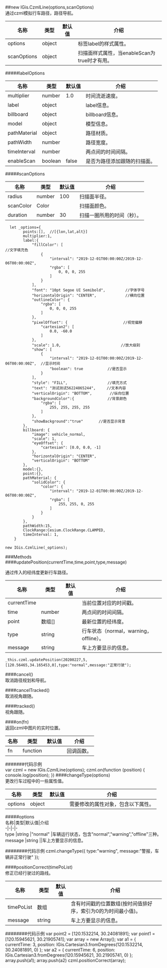 ##new IGis.CzmlLine(options,scanOptions)  
通过czml模拟行车路径，路径导航。  
  
名称|类型|默认值|介绍  
-|-|-|-   
<a herf="#options">options</a>| object ||标签label的样式属性。
<a herf="#scanOptions">scanOptions</a>| object ||扫描面样式属性，当enableScan为true时才有用。
  
#####<a name="options">labelOptions</a>    
  
名称|类型|默认值|介绍  
-|-|-|-   
multiplier|number|1.0| 时间流逝速度。    
label|object||label信息。   
billboard|object||billboard信息。   
model|object||模型信息。   
pathMaterial|object||路径材质。   
pathWidth|number||路径宽度。  
timeInterval|number||两点间的时间间隔。  
enableScan|boolean|false|是否为路径添加跟随的扫描面。  

#####<a name="scanOptions">scanOptions</a>    
  
  
名称|类型|默认值|介绍  
-|-|-|-    
radius|number|100|扫描面半径。    
scanColor|Color||扫描面颜色。
duration |number |30 |扫描一圈所用的时间（秒）。   
  
  
      let _options={
            points:[],  //[{lon,lat,alt}]
            multiplier:1,
            label:{
                "fillColor": [                                                     //文字填充色
                    {
                        "interval": "2019-12-01T00:00:00Z/2019-12-06T00:00:00Z",
                        "rgba": [
                            0, 0, 0, 255
                        ]
                    }
                ],
                "font": "10pt Segoe UI Semibold",         //字体字号
                "horizontalOrigin": "CENTER",             //横向位置
                "outlineColor": {
                    "rgba": [
                        0, 0, 0, 255
                    ]
                },
                "pixelOffset": {                         //视觉偏移
                    "cartesian2": [
                        0.0, -60.0
                    ]
                },
                "scale": 1.0,                           //放大级别
                "show": [
                    {
                        "interval": "2019-12-01T00:00:00Z/2019-12-06T00:00:00Z",  //显示时间
                        "boolean": true           //是否显示
                    }
                ], 
                "style": "FILL",                  //填充方式
                "text": "测试测试56224865244",     //文本内容
                "verticalOrigin": "BOTTOM",        //纵向位置
                "backgroundColor":{               //背景颜色
                    "rgba": [
                        255, 255, 255, 255
                    ]
                },
                "showBackground":"true"       //是否显示背景
            },
            billboard: {
                "image": vehicle_normal,
                "scale": 1,
                "eyeOffset": {
                    "cartesian": [0.0, 0.0, -1]
                },
                "horizontalOrigin": "CENTER",
                "verticalOrigin": "BOTTOM"
            },
            model:{},
            point:{},
            pathMaterial: {
                "solidColor": {
                    "color": {
                        "interval": "2019-12-01T00:00:00Z/2019-12-06T00:00:00Z",
                        "rgba": [
                            255, 255, 0, 255
                        ]
                    }
                }
            },
            pathWidth:15,
            ClockRange:Cesium.ClockRange.CLAMPED,
            timeInterval: 1,
        }  
  
    new IGis.CzmlLine(_options);
  
###Methods   
####updatePosition(currentTime,time,point,type,message)   

通过传入的经纬度更新行车路径。

名称|类型|默认值|介绍  
-|-|-|-    
currentTime|||当前位置对应的时间戳。 
time|number||两点间的时间间隔。 
point|数组[]||最新位置的经纬度。  
type |string||行车状态（normal，warning，offline）。   
message|string||车上方要显示的信息。   
   
` _this.czml.updatePosition(20200227,5,[120.56465,34.165453,0],type:"normal",message:"正常行驶"); `   
  
####cancel()  
取消路径规划和导航。  
  
####cancelTracked()  
取消视角跟随。  
  

####tracked()  
视角跟随。   

####on(fn)  
返回czml中图片的实时位置。

名称|类型|默认值|介绍  
-|-|-|-    
fn|function||回调函数。 
#######代码示例  
     var czml = new IGis.CzmlLine(options);
     czml.on(function (position) {
              console.log(position);
     })
####changeType(options)  
更改行车过程中的一些属性值。  

名称|类型|默认值|介绍  
-|-|-|-    
<a herf="#options">options</a>|object||需要修改的属性对象，包含以下属性。 
#####<a name="options">options</a>  
 名称|类型|默认值|介绍  
-|-|-|-    
type |string |"normal" |车辆运行状态，包含"normal","warning","offline"三种。  
message |string ||车上方要显示的信息。  

########代码示例
    czml.changeType({
         type:"warning",
         message:"警报，车辆非正常行驶"
     });

  

####positionCorrect(timePoList)  
修正已经行驶过的路线。  

 
 名称|类型|默认值|介绍  
-|-|-|-    
timePoList |数组 ||含有时间戳的位置数组(按时间值排好序，索引为0的为时间最小值)。  
message |string ||车上方要显示的信息。  

########代码示例
      var point2 = [120.1532214, 30.24081891];
      var point1 = [120.15945621, 30.21905741];
      var array = new Array();
      var a1 = {
        currentTime: 3,
        position: IGis.Cartesian3.fromDegrees(120.1532214, 30.24081891, 0)
      };
      var a2 = {
        currentTime: 6,
        position: IGis.Cartesian3.fromDegrees(120.15945621, 30.21905741, 0)
      };
      array.push(a1);
      array.push(a2)
      czml.positionCorrect(array);

